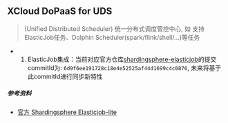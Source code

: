 ## XCloud DoPaaS for UDS
> (Unified Distributed Scheduler) 统一分布式调度管控中心, 如 支持ElasticJob任务、Dolphin Scheduler(spark/flink/shell/...)等任务

- 1. ElasticJob集成：当前对应官方仓库[shardingsphere-elasticjob](https://github.com/apache/shardingsphere-elasticjob-ui)的提交commitId为: `6d9f6ee191728c18e4e52525af44d1699c4c0876`, 未来将基于此commitId进行同步新特性


##### 参考资料
- [官方 Shardingsphere Elasticjob-lite](https://shardingsphere.apache.org/elasticjob/current/cn/user-manual/elasticjob-lite/)
